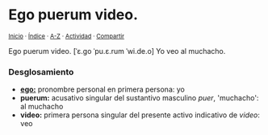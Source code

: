 # Ego puerum video.
<sup>[Inicio](https://github.com/jucardus/jucardus.github.io/blob/main/readme.md) · [Índice](https://github.com/jucardus/jucardus.github.io/blob/main/indices/frases-latinas.md) · [A-Z](https://github.com/jucardus/jucardus.github.io/blob/main/indices/alfabetico.md) · [Actividad](https://github.com/jucardus/jucardus.github.io/blob/main/indices/actividad.md) · [Compartir](https://x.com/intent/tweet?text=%C2%ABEgo%20puerum%20video.%C2%BB%20entre%20las%20Frases%20latinas%20en%20Jucardus%2C%20con%20an%C3%A1lisis%20palabra%20por%20palabra%20y%20enlaces%20de%20referencia.%0A%E2%86%92%20https%3A%2F%2Fgithub.com%2Fjucardus%2Frepo%2Fblob%2Fmain%2Fcontenido%2F25%2F04%2F25%2Fego-puerum-video.md%0A%0A%23frss_ltns_jucardus%0A%40jucardus)</sup>

Ego puerum video. [ˈɛ.ɡo ˈpu.ɛ.rum ˈwi.de.o] Yo veo al muchacho.

### Desglosamiento

* [**ego:**](https://github.com/jucardus/jucardus.github.io/blob/main/contenido/25/04/22/ego.md) pronombre personal en primera persona: yo
* **puerum:** acusativo singular del sustantivo masculino _puer_, 'muchacho': al muchacho
* **video:** primera persona singular del presente activo indicativo de _video_: veo
